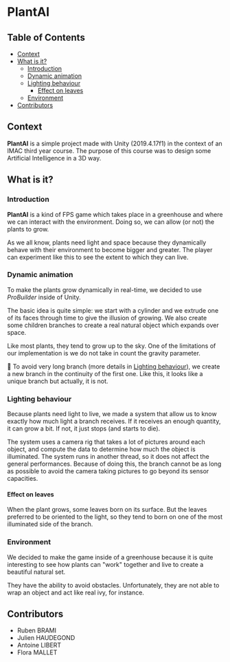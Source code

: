 <!-- omit in toc -->
# PlantAI

<!-- omit in toc -->
## Table of Contents

- [Context](#context)
- [What is it?](#what-is-it)
  - [Introduction](#introduction)
  - [Dynamic animation](#dynamic-animation)
  - [Lighting behaviour](#lighting-behaviour)
    - [Effect on leaves](#effect-on-leaves)
  - [Environment](#environment)
- [Contributors](#contributors)

## Context

**PlantAI** is a simple project made with Unity (2019.4.17f1) in the context of an IMAC third year course.
The purpose of this course was to design some Artificial Intelligence in a 3D way.

## What is it?

### Introduction

**PlantAI** is a kind of FPS game which takes place in a greenhouse and where we can interact with the environment. Doing so, we can allow (or not) the plants to grow.

As we all know, plants need light and space because they dynamically behave with their environment to become bigger and greater. The player can experiment like this to see the extent to which they can live.

### Dynamic animation

To make the plants grow dynamically in real-time, we decided to use *ProBuilder* inside of Unity.

The basic idea is quite simple: we start with a cylinder and we extrude one of its faces through time to give the illusion of growing. We also create some children branches to create a real natural object which expands over space.

Like most plants, they tend to grow up to the sky. One of the limitations of our implementation is we do not take in count the gravity parameter.

:pencil: To avoid very long branch (more details in [Lighting behaviour](#lighting-behaviour)), we create a new branch in the continuity of the first one. Like this, it looks like a unique branch but actually, it is not.

### Lighting behaviour

Because plants need light to live, we made a system that allow us to know exactly how much light a branch receives. If it receives an enough quantity, it can grow a bit. If not, it just stops (and starts to die).

The system uses a camera rig that takes a lot of pictures around each object, and compute the data to determine how much the object is illuminated. The system runs in another thread, so it does not affect the general performances.
Because of doing this, the branch cannot be as long as possible to avoid the camera taking pictures to go beyond its sensor capacities.

#### Effect on leaves

When the plant grows, some leaves born on its surface. But the leaves preferred to be oriented to the light, so they tend to born on one of the most illuminated side of the branch.

### Environment

We decided to make the game inside of a greenhouse because it is quite interesting to see how plants can "work" together and live to create a beautiful natural set.

They have the ability to avoid obstacles. Unfortunately, they are not able to wrap an object and act like real ivy, for instance.

## Contributors

- Ruben BRAMI
- Julien HAUDEGOND
- Antoine LIBERT
- Flora MALLET
